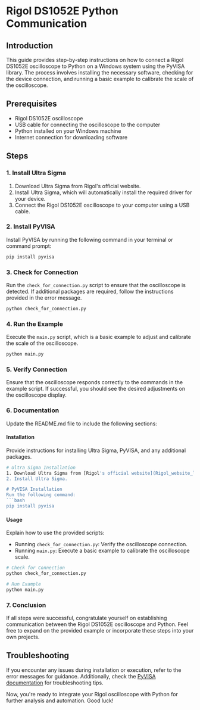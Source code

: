 # Rigol DS1052E Python Communication

## Introduction

This guide provides step-by-step instructions on how to connect a Rigol DS1052E oscilloscope to Python on a Windows system using the PyVISA library. The process involves installing the necessary software, checking for the device connection, and running a basic example to calibrate the scale of the oscilloscope.

## Prerequisites

- Rigol DS1052E oscilloscope
- USB cable for connecting the oscilloscope to the computer
- Python installed on your Windows machine
- Internet connection for downloading software

## Steps

### 1. Install Ultra Sigma

1. Download Ultra Sigma from Rigol's official website.
2. Install Ultra Sigma, which will automatically install the required driver for your device.
3. Connect the Rigol DS1052E oscilloscope to your computer using a USB cable.

### 2. Install PyVISA

Install PyVISA by running the following command in your terminal or command prompt:

```bash
pip install pyvisa
```

### 3. Check for Connection

Run the `check_for_connection.py` script to ensure that the oscilloscope is detected. If additional packages are required, follow the instructions provided in the error message.

```bash
python check_for_connection.py
```

### 4. Run the Example

Execute the `main.py` script, which is a basic example to adjust and calibrate the scale of the oscilloscope.

```bash
python main.py
```

### 5. Verify Connection

Ensure that the oscilloscope responds correctly to the commands in the example script. If successful, you should see the desired adjustments on the oscilloscope display.

### 6. Documentation

Update the README.md file to include the following sections:

#### Installation

Provide instructions for installing Ultra Sigma, PyVISA, and any additional packages.

```bash
# Ultra Sigma Installation
1. Download Ultra Sigma from [Rigol's official website](Rigol_website_link).
2. Install Ultra Sigma.

# PyVISA Installation
Run the following command:
```bash
pip install pyvisa
```

#### Usage

Explain how to use the provided scripts:

- Running `check_for_connection.py`: Verify the oscilloscope connection.
- Running `main.py`: Execute a basic example to calibrate the oscilloscope scale.

```bash
# Check for Connection
python check_for_connection.py

# Run Example
python main.py
```

### 7. Conclusion

If all steps were successful, congratulate yourself on establishing communication between the Rigol DS1052E oscilloscope and Python. Feel free to expand on the provided example or incorporate these steps into your own projects.

## Troubleshooting

If you encounter any issues during installation or execution, refer to the error messages for guidance. Additionally, check the [PyVISA documentation](https://pyvisa.readthedocs.io/en/latest/) for troubleshooting tips.

Now, you're ready to integrate your Rigol oscilloscope with Python for further analysis and automation. Good luck!
